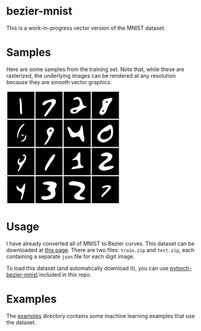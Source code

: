 # bezier-mnist

This is a work-in-progress vector version of the MNIST dataset.

# Samples

Here are some samples from the training set. Note that, while these are rasterized, the underlying images can be rendered at any resolution because they are smooth vector graphics.

<img src="samples.png" alt="A grid of sixteen digit images" width="300" height="300">

# Usage

I have already converted all of MNIST to Bezier curves. This dataset can be downloaded at [this page](https://data.aqnichol.com/bezier-mnist/). There are two files: `train.zip` and `test.zip`, each containing a separate `json` file for each digit image.

To load this dataset (and automatically download it), you can use [pytorch-bezier-mnist](pytorch-bezier-mnist) included in this repo.

# Examples

The [examples](examples) directory contains some machine learning examples that use the dataset.
